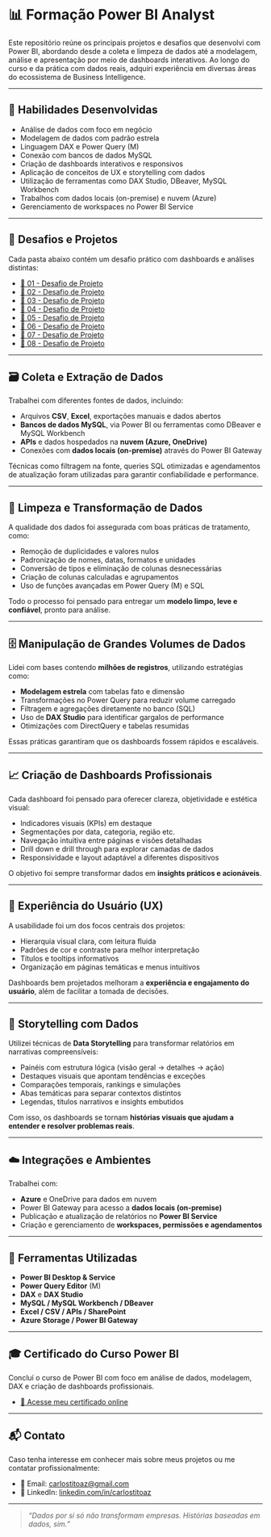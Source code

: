 # 📊 Formação Power BI Analyst

Este repositório reúne os principais projetos e desafios que desenvolvi com Power BI, abordando desde a coleta e limpeza de dados até a modelagem, análise e apresentação por meio de dashboards interativos. Ao longo do curso e da prática com dados reais, adquiri experiência em diversas áreas do ecossistema de Business Intelligence.

---

## 🚀 Habilidades Desenvolvidas

- Análise de dados com foco em negócio
- Modelagem de dados com padrão estrela
- Linguagem DAX e Power Query (M)
- Conexão com bancos de dados MySQL
- Criação de dashboards interativos e responsivos
- Aplicação de conceitos de UX e storytelling com dados
- Utilização de ferramentas como DAX Studio, DBeaver, MySQL Workbench
- Trabalhos com dados locais (on-premise) e nuvem (Azure)
- Gerenciamento de workspaces no Power BI Service

---

## 📂 Desafios e Projetos

Cada pasta abaixo contém um desafio prático com dashboards e análises distintas:

- [🔗 01 - Desafio de Projeto](./01%20-%20Desafio%20de%20Projeto)
- [🔗 02 - Desafio de Projeto](./02%20-%20Desafio%20de%20Projeto)
- [🔗 03 - Desafio de Projeto](./03%20-%20Desafio%20de%20Projeto)
- [🔗 04 - Desafio de Projeto](./04%20-%20Desafio%20de%20Projeto)
- [🔗 05 - Desafio de Projeto](./05%20-%20Desafio%20de%20Projeto)
- [🔗 06 - Desafio de Projeto](./06%20-%20Desafio%20de%20Projeto)
- [🔗 07 - Desafio de Projeto](./07%20-%20Desafio%20de%20Projeto)
- [🔗 08 - Desafio de Projeto](./08%20-%20Desafio%20de%20Projeto)

---

## 🗃️ Coleta e Extração de Dados

Trabalhei com diferentes fontes de dados, incluindo:

- Arquivos **CSV**, **Excel**, exportações manuais e dados abertos
- **Bancos de dados MySQL**, via Power BI ou ferramentas como DBeaver e MySQL Workbench
- **APIs** e dados hospedados na **nuvem (Azure, OneDrive)**
- Conexões com **dados locais (on-premise)** através do Power BI Gateway

Técnicas como filtragem na fonte, queries SQL otimizadas e agendamentos de atualização foram utilizadas para garantir confiabilidade e performance.

---

## 🧹 Limpeza e Transformação de Dados

A qualidade dos dados foi assegurada com boas práticas de tratamento, como:

- Remoção de duplicidades e valores nulos
- Padronização de nomes, datas, formatos e unidades
- Conversão de tipos e eliminação de colunas desnecessárias
- Criação de colunas calculadas e agrupamentos
- Uso de funções avançadas em Power Query (M) e SQL

Todo o processo foi pensado para entregar um **modelo limpo, leve e confiável**, pronto para análise.

---

## 🗄️ Manipulação de Grandes Volumes de Dados

Lidei com bases contendo **milhões de registros**, utilizando estratégias como:

- **Modelagem estrela** com tabelas fato e dimensão
- Transformações no Power Query para reduzir volume carregado
- Filtragem e agregações diretamente no banco (SQL)
- Uso de **DAX Studio** para identificar gargalos de performance
- Otimizações com DirectQuery e tabelas resumidas

Essas práticas garantiram que os dashboards fossem rápidos e escaláveis.

---

## 📈 Criação de Dashboards Profissionais

Cada dashboard foi pensado para oferecer clareza, objetividade e estética visual:

- Indicadores visuais (KPIs) em destaque
- Segmentações por data, categoria, região etc.
- Navegação intuitiva entre páginas e visões detalhadas
- Drill down e drill through para explorar camadas de dados
- Responsividade e layout adaptável a diferentes dispositivos

O objetivo foi sempre transformar dados em **insights práticos e acionáveis**.

---

## 🧭 Experiência do Usuário (UX)

A usabilidade foi um dos focos centrais dos projetos:

- Hierarquia visual clara, com leitura fluida
- Padrões de cor e contraste para melhor interpretação
- Títulos e tooltips informativos
- Organização em páginas temáticas e menus intuitivos

Dashboards bem projetados melhoram a **experiência e engajamento do usuário**, além de facilitar a tomada de decisões.

---

## 📖 Storytelling com Dados

Utilizei técnicas de **Data Storytelling** para transformar relatórios em narrativas compreensíveis:

- Painéis com estrutura lógica (visão geral → detalhes → ação)
- Destaques visuais que apontam tendências e exceções
- Comparações temporais, rankings e simulações
- Abas temáticas para separar contextos distintos
- Legendas, títulos narrativos e insights embutidos

Com isso, os dashboards se tornam **histórias visuais que ajudam a entender e resolver problemas reais**.

---

## ☁️ Integrações e Ambientes

Trabalhei com:

- **Azure** e OneDrive para dados em nuvem
- Power BI Gateway para acesso a **dados locais (on-premise)**
- Publicação e atualização de relatórios no **Power BI Service**
- Criação e gerenciamento de **workspaces, permissões e agendamentos**

---

## 🧰 Ferramentas Utilizadas

- **Power BI Desktop & Service**
- **Power Query Editor** (M)
- **DAX** e **DAX Studio**
- **MySQL / MySQL Workbench / DBeaver**
- **Excel / CSV / APIs / SharePoint**
- **Azure Storage / Power BI Gateway**

---

## 🎓 Certificado do Curso Power BI

Concluí o curso de Power BI com foco em análise de dados, modelagem, DAX e criação de dashboards profissionais.  

- [📄 Acesse meu certificado online](https://www.dio.me/certificate/VMAFSNNS/share) 

---

## 📬 Contato

Caso tenha interesse em conhecer mais sobre meus projetos ou me contatar profissionalmente:

- 📧 Email: carlostitoaz@gmail.com  
- 💼 LinkedIn: [linkedin.com/in/carlostitoaz]([https://linkedin.com/in/seunome](https://www.linkedin.com/in/carlostitoaz/))  

---

> _“Dados por si só não transformam empresas. Histórias baseadas em dados, sim.”_
